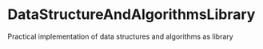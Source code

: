 # DataStructureAndAlgorithmsLibrary
Practical implementation of data structures and algorithms as library
